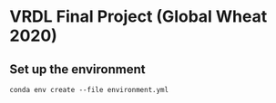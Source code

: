 # VRDL Final Project (Global Wheat 2020)

## Set up the environment
```
conda env create --file environment.yml
```